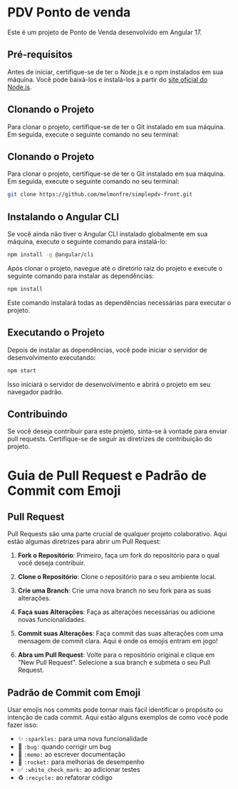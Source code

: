 
# PDV Ponto de venda
Este é um projeto de Ponto de Venda desenvolvido em Angular 17.
## Pré-requisitos

Antes de iniciar, certifique-se de ter o Node.js e o npm instalados em sua máquina. Você pode baixá-los e instalá-los a partir do [site oficial do Node.js](https://nodejs.org/).

## Clonando o Projeto

Para clonar o projeto, certifique-se de ter o Git instalado em sua máquina. Em seguida, execute o seguinte comando no seu terminal:


## Clonando o Projeto

Para clonar o projeto, certifique-se de ter o Git instalado em sua máquina. Em seguida, execute o seguinte comando no seu terminal:

```bash
git clone https://github.com/melmonfre/simplepdv-front.git
```

## Instalando o Angular CLI

Se você ainda não tiver o Angular CLI instalado globalmente em sua máquina, execute o seguinte comando para instalá-lo:

```bash
npm install -g @angular/cli
```

Após clonar o projeto, navegue até o diretório raiz do projeto e execute o seguinte comando para instalar as dependências:
```bash
npm install
```

Este comando instalará todas as dependências necessárias para executar o projeto.

## Executando o Projeto

Depois de instalar as dependências, você pode iniciar o servidor de desenvolvimento executando:
```bash
npm start
```
Isso iniciará o servidor de desenvolvimento e abrirá o projeto em seu navegador padrão.

## Contribuindo

Se você deseja contribuir para este projeto, sinta-se à vontade para enviar pull requests. Certifique-se de seguir as diretrizes de contribuição do projeto.
# Guia de Pull Request e Padrão de Commit com Emoji

## Pull Request

Pull Requests são uma parte crucial de qualquer projeto colaborativo. Aqui estão algumas diretrizes para abrir um Pull Request:

1. **Fork o Repositório**: Primeiro, faça um fork do repositório para o qual você deseja contribuir.

2. **Clone o Repositório**: Clone o repositório para o seu ambiente local.

3. **Crie uma Branch**: Crie uma nova branch no seu fork para as suas alterações.

4. **Faça suas Alterações**: Faça as alterações necessárias ou adicione novas funcionalidades.

5. **Commit suas Alterações**: Faça commit das suas alterações com uma mensagem de commit clara. Aqui é onde os emojis entram em jogo!

6. **Abra um Pull Request**: Volte para o repositório original e clique em "New Pull Request". Selecione a sua branch e submeta o seu Pull Request.

## Padrão de Commit com Emoji

Usar emojis nos commits pode tornar mais fácil identificar o propósito ou intenção de cada commit. Aqui estão alguns exemplos de como você pode fazer isso:

- :sparkles: `:sparkles:` para uma nova funcionalidade
- :bug: `:bug:` quando corrigir um bug
- :memo: `:memo:` ao escrever documentação
- :rocket: `:rocket:` para melhorias de desempenho
- :white_check_mark: `:white_check_mark:` ao adicionar testes
- :recycle: `:recycle:` ao refatorar código








